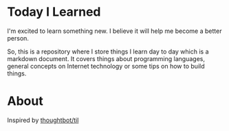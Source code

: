 # Today I Learned
I'm excited to learn something new. I believe it will help me become a better person.

So, this is a repository where I store things I learn day to day which is a markdown document.
It covers things about programming languages, general concepts on Internet technology or some tips on how to build things.

# About
Inspired by [thoughtbot/til](https://github.com/thoughtbot/til)
